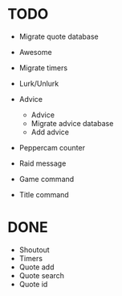 # TODO

* Migrate quote database

* Awesome

* Migrate timers

* Lurk/Unlurk

* Advice
	* Advice
	* Migrate advice database
	* Add advice

* Peppercam counter

* Raid message

* Game command
* Title command

# DONE

* Shoutout
* Timers
* Quote add
* Quote search
* Quote id